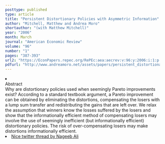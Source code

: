 ```yaml
---
posttype: published
type: article
title: "Persistent Distortionary Policies with Asymmetric Information"
author: "Mitchell, Matthew and Andrea Moro"
shortauthor: "(with Matthew Mitchell)"
year: "2006"
month: March
journal: "American Economic Review"
volume: "96"
number: "1"
pages: "387-393"
url2: "https://EconPapers.repec.org/RePEc:aea:aecrev:v:96:y:2006:i:1:p:387-393"
pdfurl: "http://www.andreamoro.net/assets/papers/persistent_distortionary_policies.pdf"
---
```

<li class='acc_hide'> <div class="title">Abstract</div>
Why are distortionary policies used when seemingly Pareto improvements
exist? According to a standard textbook argument, a Pareto improvement can be obtained
by eliminating the distortions, compensating the losers with a lump sum transfer and
redistributing the gains that are left over. We relax the assumption that winners know
the losses suffered by the losers and show that the informationally efficient method
of compensating losers may involve the use of seemingly inefficient (but informationally
efficient) distortionary policies. The risk of over-compensating losers may make distortions
informationally efficient.
</li>
<li class='acc_hide'> 
  <span class="title">
    <a href="https://twitter.com/SNageebAli/status/1354518293516836868?s=20&t=mZs06ypPrMkOlfL9HyFtIw">Nice twitter thread by Nageeb Ali</a>
  </span>
 </li>
